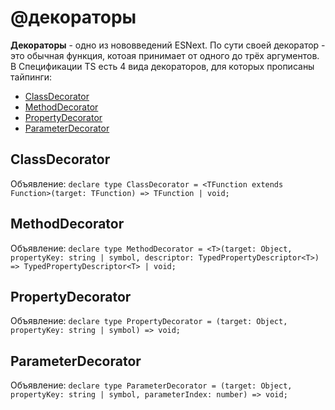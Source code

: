 # @декораторы 

**Декораторы** - одно из нововведений ESNext.
По сути своей декоратор - это обычная функция, котоая принимает от одного до трёх аргументов.
В Спецификации TS есть 4 вида декораторов, для которых прописаны тайпинги:

 * [ClassDecorator](#classdecorator)
 * [MethodDecorator](#methoddecorator)
 * [PropertyDecorator](#propertydecorator)
 * [ParameterDecorator](#parameterdecorator)

## ClassDecorator
Объявление: `declare type ClassDecorator = <TFunction extends Function>(target: TFunction) => TFunction | void;`


## MethodDecorator
Объявление: `declare type MethodDecorator = <T>(target: Object, propertyKey: string | symbol, descriptor: TypedPropertyDescriptor<T>) => TypedPropertyDescriptor<T> | void;`


## PropertyDecorator
Объявление: `declare type PropertyDecorator = (target: Object, propertyKey: string | symbol) => void;`


## ParameterDecorator
Объявление: `declare type ParameterDecorator = (target: Object, propertyKey: string | symbol, parameterIndex: number) => void;`

